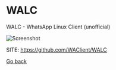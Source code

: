 # WALC

 WALC - WhatsApp Linux Client (unofficial)
 
 ![Screenshot](https://dashboard.snapcraft.io/site_media/appmedia/2020/03/WALC-Preview.png)
 
 SITE: https://github.com/WAClient/WALC

 [Go back](https://portable-linux-apps.github.io/apps.html)
